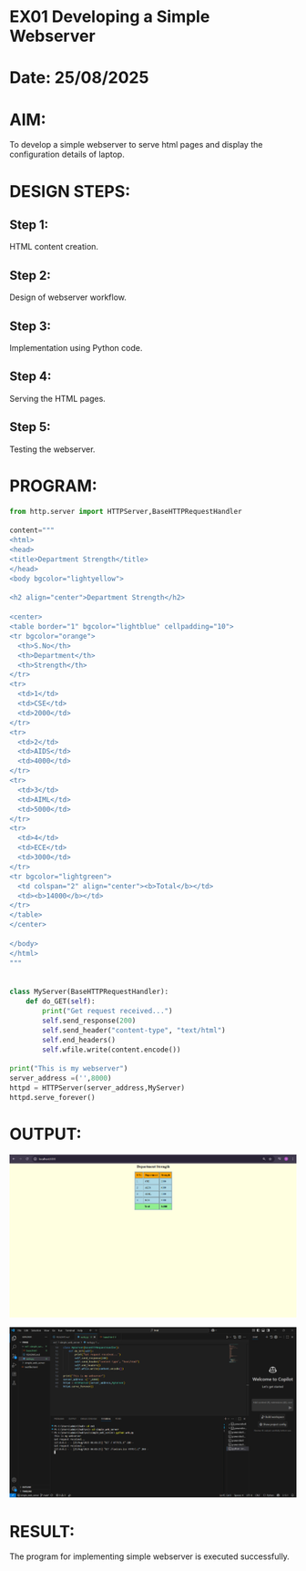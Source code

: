 # EX01 Developing a Simple Webserver

# Date: 25/08/2025
# AIM:
To develop a simple webserver to serve html pages and display the configuration details of laptop.

# DESIGN STEPS:
## Step 1:
HTML content creation.

## Step 2:
Design of webserver workflow.

## Step 3:
Implementation using Python code.

## Step 4:
Serving the HTML pages.

## Step 5:
Testing the webserver.

# PROGRAM:

``` python
from http.server import HTTPServer,BaseHTTPRequestHandler

content="""
<html>
<head>
<title>Department Strength</title>
</head>
<body bgcolor="lightyellow">

<h2 align="center">Department Strength</h2>

<center>
<table border="1" bgcolor="lightblue" cellpadding="10">
<tr bgcolor="orange">
  <th>S.No</th>
  <th>Department</th>
  <th>Strength</th>
</tr>
<tr>
  <td>1</td>
  <td>CSE</td>
  <td>2000</td>
</tr>
<tr>
  <td>2</td>
  <td>AIDS</td>
  <td>4000</td>
</tr>
<tr>
  <td>3</td>
  <td>AIML</td>
  <td>5000</td>
</tr>
<tr>
  <td>4</td>
  <td>ECE</td>
  <td>3000</td>
</tr>
<tr bgcolor="lightgreen">
  <td colspan="2" align="center"><b>Total</b></td>
  <td><b>14000</b></td>
</tr>
</table>
</center>

</body>
</html>
"""


class MyServer(BaseHTTPRequestHandler):
    def do_GET(self):
        print("Get request received...")
        self.send_response(200) 
        self.send_header("content-type", "text/html")       
        self.end_headers()
        self.wfile.write(content.encode())

print("This is my webserver") 
server_address =('',8000)
httpd = HTTPServer(server_address,MyServer)
httpd.serve_forever()
```

# OUTPUT:

![alt text](<Screenshot 2025-08-25 060133.png>)

![alt text](<Screenshot 2025-08-25 060140.png>)

# RESULT:
The program for implementing simple webserver is executed successfully.
